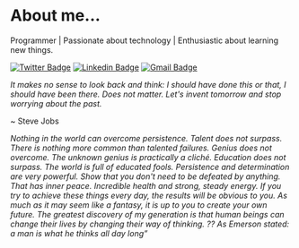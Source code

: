# About me...

Programmer | Passionate about technology | Enthusiastic about learning new things.

[![Twitter Badge](https://img.shields.io/badge/-@lucastweetou-7B68EE?style=flat-square&labelColor=7B68EE&logo=twitter&logoColor=white&link=https://twitter.com/dieegosf)](https://twitter.com/lucastweetou) 
[![Linkedin Badge](https://img.shields.io/badge/-Lucas%20Augusto-7B68EE?style=flat-square&logo=Linkedin&logoColor=white&link=https://www.linkedin.com/in/diego-schell-fernandes/)](https://www.linkedin.com/in/lucas-augusto-a428631b8/) 
[![Gmail Badge](https://img.shields.io/badge/-lucasaugustsdeveloper@gmail.com-7B68EE?style=flat-square&logo=Gmail&logoColor=white&link=mailto:diego.schell.f@gmail.com)](mailto:lucasaugustsdeveloper@gmail.com)

*It makes no sense to look back and think: I should have done this or that, I should have been there. Does not matter. Let's invent tomorrow and stop worrying about the past.*

~ Steve Jobs

*Nothing in the world can overcome persistence. Talent does not surpass. There is nothing more common than talented failures.
Genius does not overcome. The unknown genius is practically a cliché. Education does not surpass. The world is full of educated fools. Persistence and determination are very powerful.
Show that you don't need to be defeated by anything. That has inner peace. Incredible health and strong, steady energy. If you try to achieve these things every day, the results will be obvious to you.
As much as it may seem like a fantasy, it is up to you to create your own future. The greatest discovery of my generation is that human beings can change their lives by changing their way of thinking. ?? As Emerson stated: a man is what he thinks all day long”*


